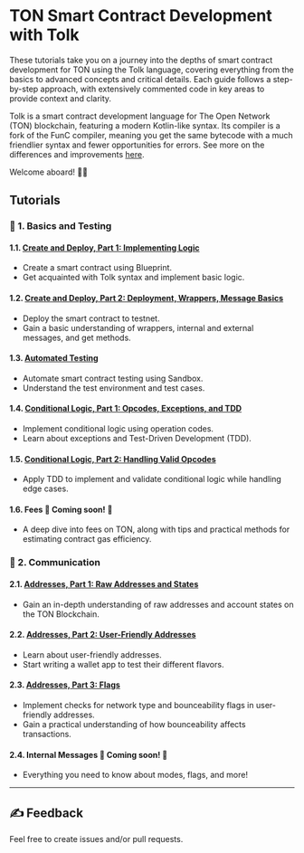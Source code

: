 # TON Smart Contract Development with Tolk

These tutorials take you on a journey into the depths of smart contract development for TON using the Tolk language, covering everything from the basics to advanced concepts and critical details. Each guide follows a step-by-step approach, with extensively commented code in key areas to provide context and clarity.

Tolk is a smart contract development language for The Open Network (TON) blockchain, featuring a modern Kotlin-like syntax. Its compiler is a fork of the FunC compiler, meaning you get the same bytecode with a much friendlier syntax and fewer opportunities for errors. See more on the differences and improvements [here](https://docs.ton.org/v3/documentation/smart-contracts/tolk/tolk-vs-func/in-detail).

Welcome aboard! 🏴‍☠️

## Tutorials

### 👶 1. Basics and Testing

#### 1.1. [Create and Deploy, Part 1: Implementing Logic](1-1-create-and-deploy-1/README.md)

- Create a smart contract using Blueprint.
- Get acquainted with Tolk syntax and implement basic logic.

#### 1.2. [Create and Deploy, Part 2: Deployment, Wrappers, Message Basics](1-2-create-and-deploy-2/README.md)

- Deploy the smart contract to testnet.
- Gain a basic understanding of wrappers, internal and external messages, and get methods.

#### 1.3. [Automated Testing](1-3-tests/README.md)

- Automate smart contract testing using Sandbox.
- Understand the test environment and test cases.

#### 1.4. [Conditional Logic, Part 1: Opcodes, Exceptions, and TDD](1-4-opcodes-and-tdd-1/README.md)

- Implement conditional logic using operation codes.
- Learn about exceptions and Test-Driven Development (TDD).

#### 1.5. [Conditional Logic, Part 2: Handling Valid Opcodes](1-5-opcodes-and-tdd-2/README.md)

- Apply TDD to implement and validate conditional logic while handling edge cases.

#### 1.6. Fees 🚧 **Coming soon!** 🚧

- A deep dive into fees on TON, along with tips and practical methods for estimating contract gas efficiency. 

### 👦 2. Communication

#### 2.1. [Addresses, Part 1: Raw Addresses and States](2-1-addresses-and-states-1/README.md)

- Gain an in-depth understanding of raw addresses and account states on the TON Blockchain.

#### 2.2. [Addresses, Part 2: User-Friendly Addresses](2-2-addresses-and-states-2/README.md)

- Learn about user-friendly addresses.
- Start writing a wallet app to test their different flavors.

#### 2.3. [Addresses, Part 3: Flags](2-3-addresses-and-states-3/README.md)

- Implement checks for network type and bounceability flags in user-friendly addresses.
- Gain a practical understanding of how bounceability affects transactions.

#### 2.4. Internal Messages 🚧 **Coming soon!** 🚧

- Everything you need to know about modes, flags, and more!

---

## ✍️ Feedback

Feel free to create issues and/or pull requests.
